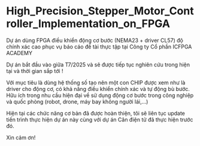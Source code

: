 # High_Precision_Stepper_Motor_Controller_Implementation_on_FPGA
Dự án dùng FPGA điều khiển động cơ bước (NEMA23 + driver CL57) độ chính xác cao phục vụ báo cáo đề tài thực tập tại Công ty Cổ phần ICFPGA ACADEMY

Dự án bắt đầu vào giữa T7/2025 và sẽ được tiếp tục nghiên cứu trong hiện tại và thời gian sắp tới !

Với mục tiêu là dùng hệ thống số tạo nên một con CHIP được xem như là driver cho động cơ, có khả năng điều khiển chính xác và tự động bù bước. Hữu ích trong nhu cầu hiện đại về sử dụng động cơ bước trong công nghiệp và quốc phòng (robot, drone, máy bay không người lái,...)

Hiện tại các chức năng cơ bản đã được hoàn thiện, tôi sẽ liên tục update tiến trình thực hiện dự án này cùng với dự án Cân điện tử đã thực hiện trước đó.

Xin cảm ơn!
